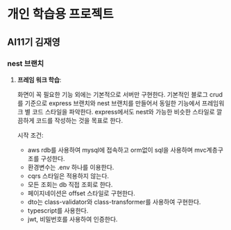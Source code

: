 # 개인 학습용 프로젝트
## AI11기 김재영
### nest 브랜치
1. **프레임 워크 학습**: 
    
    화면이 꼭 필요한 기능 외에는 기본적으로 서버만 구현한다. 기본적인 블로그 crud를 기준으로 express 브랜치와 nest 브랜치를 만들어서 동일한 기능에서 프레임워크 별 코드 스타일을 파악한다. express에서도 nest와 가능한 비슷한 스타일로 깔끔하게 코드를 작성하는 것을 목표로 한다.
    
    시작 조건:
    
    - aws rdb를 사용하여 mysql에 접속하고 orm없이 sql을 사용하며 mvc계층구조를 구성한다.
    - 환경변수는 .env 하나를 이용한다.
    - cqrs 스타일은 적용하지 않는다.
    - 모든 조회는 db 직접 조회로 한다.
    - 페이지네이션은 offset 스타일로 구현한다.
    - dto는 class-validator와 class-transformer를 사용하여 구현한다.
    - typescript를 사용한다.
    - jwt, 비밀번호를 사용하여 인증한다.